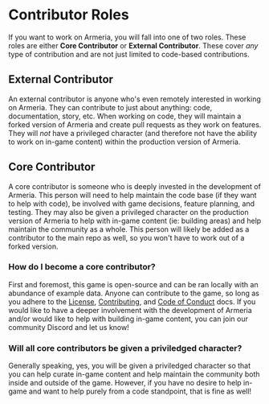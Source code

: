 # Contributor Roles

If you want to work on Armeria, you will fall into one of two roles. These roles
are either **Core Contributor** or **External Contributor**. These cover _any_
type of contribution and are not just limited to code-based contributions.

## External Contributor

An external contributor is anyone who's even remotely interested in working on
Armeria. They can contribute to just about anything: code, documentation, story,
etc. When working on code, they will maintain a forked version of Armeria and
create pull requests as they work on features. They will _not_ have a privileged
character (and therefore not have the ability to work on in-game content) within
the production version of Armeria.

## Core Contributor

A core contributor is someone who is deeply invested in the development of
Armeria. This person will need to help maintain the code base (if they want to
help with code), be involved with game decisions, feature planning, and testing.
They may also be given a privileged character on the production version of
Armeria to help with in-game content (ie: building areas) and help maintain the
community as a whole. This person will likely be added as a contributor to the
main repo as well, so you won't have to work out of a forked version.

### How do I become a core contributor?

First and foremost, this game is open-source and can be ran locally with an
abundance of example data. Anyone can contribute to the game, so long as you
adhere to the [License](../LICENSE), [Contributing](docs/contributing.md), and
[Code of Conduct](docs/code-of-conduct.md) docs. If you would like to have a
deeper involvement with the development of Armeria and/or would like to help
with building in-game content, you can join our community Discord and let us
know!

### Will all core contributors be given a priviledged character?

Generally speaking, yes, you will be given a priviledged character so that you
can help curate in-game content and help maintain the community both inside and
outside of the game. However, if you have no desire to help in-game and want to
help purely from a code standpoint, that is fine as well!